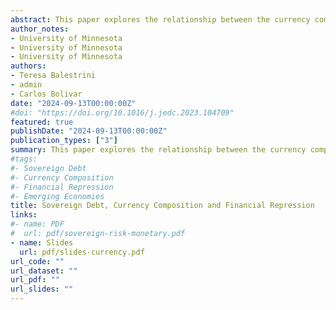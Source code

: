 ```yaml
---
abstract: This paper explores the relationship between the currency composition and bondholder composition of sovereign debt, focusing on the government's incentives to issue debt denominated in local currency (LC) or foreign currency (FC). We introduce a framework that analyzes the trade-offs that governments face when domestic and foreign demand for bonds react differently to policy changes. The main result is that the government considers the effect on bondholder composition when choosing the currency of its debt. Domestic investors' demand for LC bonds is higher due to the insurance provided against distortionary taxes.
author_notes:
- University of Minnesota
- University of Minnesota
- University of Minnesota
authors:
- Teresa Balestrini
- admin
- Carlos Bolivar
date: "2024-09-13T00:00:00Z"
#doi: "https://doi.org/10.1016/j.jedc.2023.104709"
featured: true
publishDate: "2024-09-13T00:00:00Z"
publication_types: ["3"]
summary: This paper explores the relationship between the currency composition and bondholder composition of sovereign debt, focusing on the government's incentives to issue debt denominated in local currency (LC) or foreign currency (FC). We introduce a framework that analyzes the trade-offs that governments face when domestic and foreign demand for bonds react differently to policy changes. The main result is that the government considers the effect on bondholder composition when choosing the currency of its debt. Domestic investors' demand for LC bonds is higher due to the insurance provided against distortionary taxes.
#tags:
#- Sovereign Debt
#- Currency Composition
#- Financial Repression
#- Emerging Economies
title: Sovereign Debt, Currency Composition and Financial Repression
links:
#- name: PDF
#  url: pdf/sovereign-risk-monetary.pdf
- name: Slides
  url: pdf/slides-currency.pdf
url_code: ""
url_dataset: ""
url_pdf: ""
url_slides: ""
---
```



